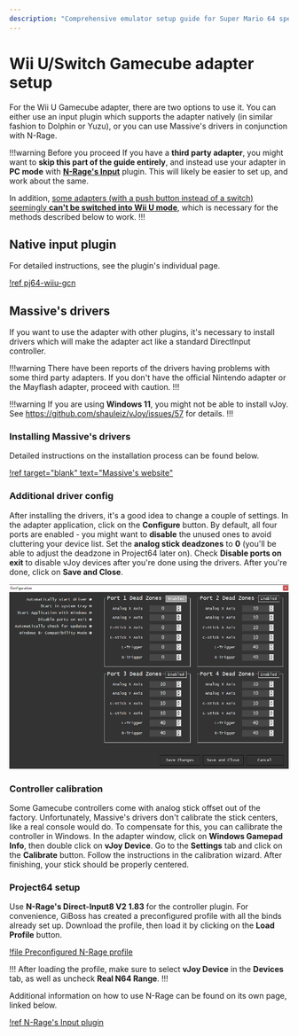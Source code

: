```yaml
---
description: "Comprehensive emulator setup guide for Super Mario 64 speedruns"
---
```


# Wii U/Switch Gamecube adapter setup

For the Wii U Gamecube adapter, there are two options to use it. You can either use an input plugin which supports the adapter natively (in similar fashion to Dolphin or Yuzu), or you can use Massive's drivers in conjunction with N-Rage.

!!!warning Before you proceed
If you have a **third party adapter**, you might want to **skip this part of the guide entirely**, and instead use your adapter in **PC mode** with [**N-Rage's Input**](nrage.md) plugin. This will likely be easier to set up, and work about the same. 

In addition, [some adapters (with a push button instead of a switch) seemingly **can't be switched into Wii U mode**](https://forums.dolphin-emu.org/Thread-cannot-switch-compatible-gamecube-adapter-to-wiiu-switch-mode), which is necessary for the methods described below to work.
!!!
## Native input plugin

For detailed instructions, see the plugin's individual page.

[!ref pj64-wiiu-gcn](pj64-wiiu-gcn.md)
## Massive's drivers

If you want to use the adapter with other plugins, it's necessary to install drivers which will make the adapter act like a standard DirectInput controller.

!!!warning
There have been reports of the drivers having problems with some third party adapters. If you don't have the official Nintendo adapter or the Mayflash adapter, proceed with caution.
!!!

!!!warning
If you are using **Windows 11**, you might not be able to install vJoy. See https://github.com/shauleiz/vJoy/issues/57 for details.
!!!

### Installing Massive's drivers

Detailed instructions on the installation process can be found below. 

[!ref target="blank" text="Massive's website"](http://m4sv.com/page/wii-u-gcn-usb-driver)

### Additional driver config

After installing the drivers, it's a good idea to change a couple of settings. In the adapter application, click on the **Configure** button. By default, all four ports are enabled - you might want to **disable** the unused ones to avoid cluttering your device list. Set the **analog stick deadzones** to **0** (you'll be able to adjust the deadzone in Project64 later on). Check **Disable ports on exit** to disable vJoy devices after you're done using the drivers. After you're done, click on **Save and Close**.

![Example configuration](./img/m4sv_conf.png)

### Controller calibration

Some Gamecube controllers come with analog stick offset out of the factory. Unfortunately, Massive's drivers don't calibrate the stick centers, like a real console would do. To compensate for this, you can callibrate the controller in Windows. In the adapter window, click on **Windows Gamepad Info**, then double click on **vJoy Device**. Go to the **Settings** tab and click on the **Calibrate** button. Follow the instructions in the calibration wizard. After finishing, your stick should be properly centered.

### Project64 setup

Use **N-Rage's Direct-Input8 V2 1.83** for the controller plugin. For convenience, GiBoss has created a preconfigured profile with all the binds already set up. Download the profile, then load it by clicking on the **Load Profile** button. 

[!file Preconfigured N-Rage profile](https://cdn.discordapp.com/attachments/122115767129866240/442343226335297546/gc.cpf)

!!!
After loading the profile, make sure to select **vJoy Device** in the **Devices** tab, as well as uncheck **Real N64 Range**.
!!!

Additional information on how to use N-Rage can be found on its own page, linked below.

[!ref N-Rage's Input plugin](nrage.md)
